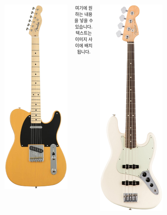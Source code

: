 <p align="left">
  <img src="image/tele.png" alt="기타 1" width="200" style="float: left; margin-right: 20px;">
  <img src="image/bass.png" alt="기타 2" width="200" style="float: right; margin-left: 20px;">
</p>

<p align="center">
  여기에 원하는 내용을 넣을 수 있습니다. 텍스트는 이미지 사이에 배치됩니다.
</p>
